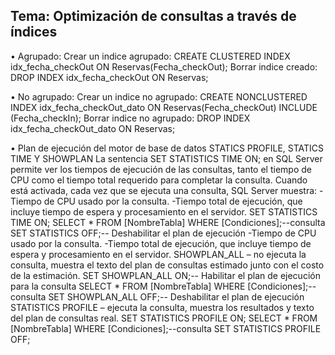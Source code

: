 ## Tema: Optimización de consultas a través de índices

•	Agrupado:
Crear un indice agrupado:
CREATE CLUSTERED INDEX idx_fecha_checkOut ON Reservas(Fecha_checkOut);
Borrar indice creado:
DROP INDEX idx_fecha_checkOut ON Reservas;

•	No agrupado:
Crear un indice  no agrupado:
CREATE NONCLUSTERED INDEX idx_fecha_checkOut_dato ON Reservas(Fecha_checkOut)
INCLUDE (Fecha_checkIn);
Borrar indice  no agrupado:
DROP INDEX idx_fecha_checkOut_dato ON Reservas;

•	Plan de ejecución del motor de base de datos STATICS PROFILE, STATICS TIME Y SHOWPLAN
La sentencia SET STATISTICS TIME ON; en SQL Server permite ver los tiempos de ejecución de las consultas, tanto el tiempo de CPU como el tiempo total requerido para completar la consulta. Cuando está activada, cada vez que se ejecuta una consulta, SQL Server muestra:
-Tiempo de CPU usado por la consulta.
-Tiempo total de ejecución, que incluye tiempo de espera y procesamiento en el servidor.
SET STATISTICS TIME ON;
SELECT * FROM [NombreTabla] WHERE [Condiciones];--consulta
SET STATISTICS OFF;-- Deshabilitar el plan de ejecución
-Tiempo de CPU usado por la consulta.
-Tiempo total de ejecución, que incluye tiempo de espera y procesamiento en el servidor.
SHOWPLAN_ALL – no ejecuta la consulta, muestra el texto del plan de consultas estimado junto con el costo de la estimación.
SET SHOWPLAN_ALL ON;-- Habilitar el plan de ejecución para la consulta
SELECT * FROM [NombreTabla] WHERE [Condiciones];--consulta
SET SHOWPLAN_ALL OFF;-- Deshabilitar el plan de ejecución
STATISTICS PROFILE – ejecuta la consulta, muestra los resultados y texto del plan de consultas real.
SET STATISTICS PROFILE ON;
SELECT * FROM [NombreTabla] WHERE [Condiciones];--consulta
SET STATISTICS PROFILE OFF;
